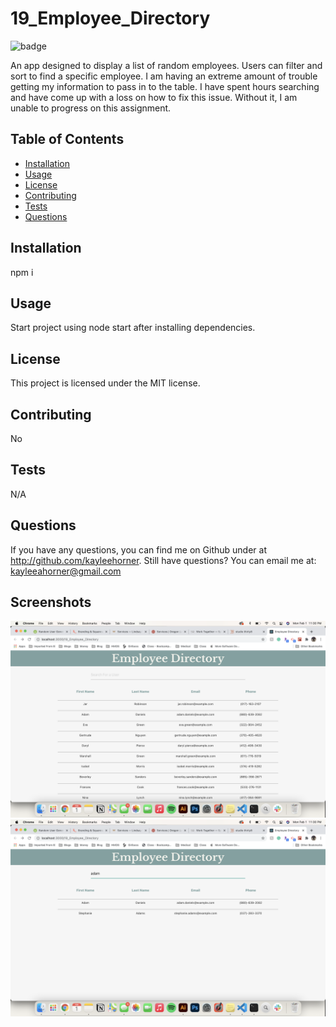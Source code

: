 # 19_Employee_Directory
![badge](https://img.shields.io/badge/license-MIT-blue)

An app designed to display a list of random employees. Users can filter and sort to find a specific employee. I am having an extreme amount of trouble getting my information to pass in to the table. I have spent hours searching and have come up with a loss on how to fix this issue. Without it, I am unable to progress on this assignment.

## Table of Contents
* [Installation](#Installation)
* [Usage](#Usage)
* [License](#License)
* [Contributing](#Contributing)
* [Tests](#Tests)
* [Questions](#Questions)


## Installation
npm i

## Usage
Start project using node start after installing dependencies. 

## License
This project is licensed under the MIT license.

## Contributing
No

## Tests
N/A

## Questions
If you have any questions, you can find me on Github under at http://github.com/kayleehorner. Still have questions? You can email me at: kayleeahorner@gmail.com

## Screenshots
![Screenshot](./src/assets/directory_screenshot.png)
![Screenshot](./src/assets/filter_screenshot.png)